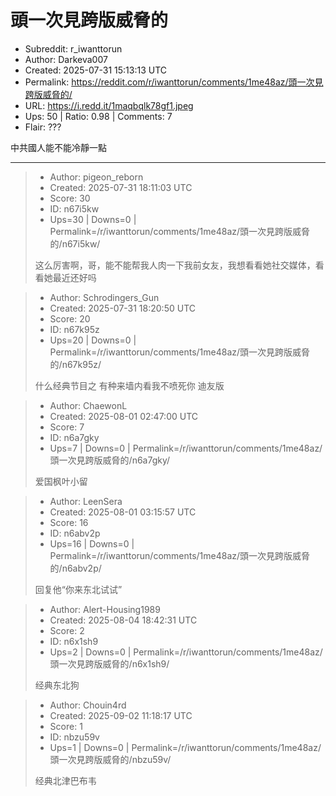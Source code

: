 # 頭一次見跨版威脅的

- Subreddit: r_iwanttorun
- Author: Darkeva007
- Created: 2025-07-31 15:13:13 UTC
- Permalink: https://reddit.com/r/iwanttorun/comments/1me48az/頭一次見跨版威脅的/
- URL: https://i.redd.it/1maqbqlk78gf1.jpeg
- Ups: 50 | Ratio: 0.98 | Comments: 7
- Flair: ???


中共國人能不能冷靜一點


---

> - Author: pigeon_reborn
> - Created: 2025-07-31 18:11:03 UTC
> - Score: 30
> - ID: n67i5kw
> - Ups=30 | Downs=0 | Permalink=/r/iwanttorun/comments/1me48az/頭一次見跨版威脅的/n67i5kw/
>
> 这么厉害啊，哥，能不能帮我人肉一下我前女友，我想看看她社交媒体，看看她最近还好吗

> - Author: Schrodingers_Gun
> - Created: 2025-07-31 18:20:50 UTC
> - Score: 20
> - ID: n67k95z
> - Ups=20 | Downs=0 | Permalink=/r/iwanttorun/comments/1me48az/頭一次見跨版威脅的/n67k95z/
>
> 什么经典节目之 有种来墙内看我不喷死你 迪友版

> - Author: ChaewonL
> - Created: 2025-08-01 02:47:00 UTC
> - Score: 7
> - ID: n6a7gky
> - Ups=7 | Downs=0 | Permalink=/r/iwanttorun/comments/1me48az/頭一次見跨版威脅的/n6a7gky/
>
> 爱国枫叶小留

> - Author: LeenSera
> - Created: 2025-08-01 03:15:57 UTC
> - Score: 16
> - ID: n6abv2p
> - Ups=16 | Downs=0 | Permalink=/r/iwanttorun/comments/1me48az/頭一次見跨版威脅的/n6abv2p/
>
> 回复他“你来东北试试”

> - Author: Alert-Housing1989
> - Created: 2025-08-04 18:42:31 UTC
> - Score: 2
> - ID: n6x1sh9
> - Ups=2 | Downs=0 | Permalink=/r/iwanttorun/comments/1me48az/頭一次見跨版威脅的/n6x1sh9/
>
> 经典东北狗

> - Author: Chouin4rd
> - Created: 2025-09-02 11:18:17 UTC
> - Score: 1
> - ID: nbzu59v
> - Ups=1 | Downs=0 | Permalink=/r/iwanttorun/comments/1me48az/頭一次見跨版威脅的/nbzu59v/
>
> 经典北津巴布韦
